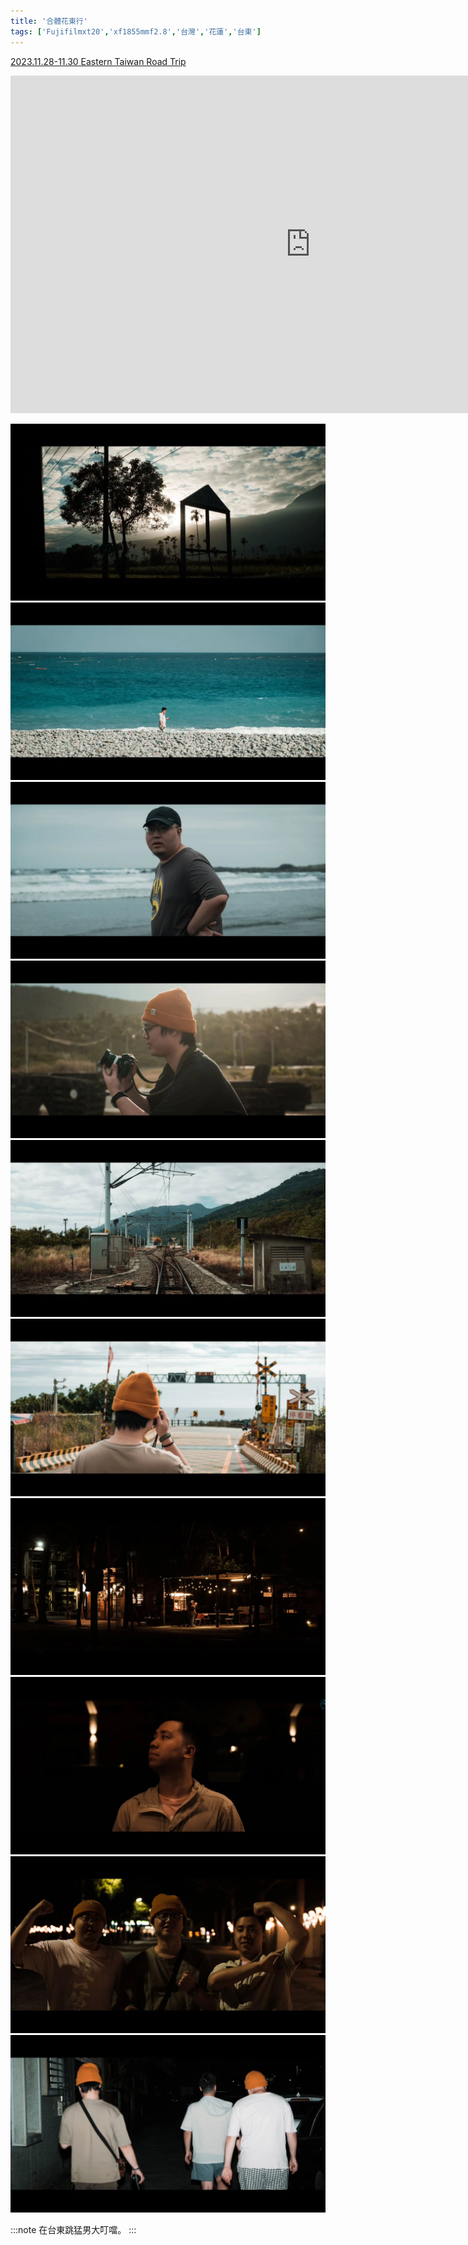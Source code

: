 ```yaml
---
title: '合體花東行'
tags: ['Fujifilmxt20','xf1855mmf2.8','台灣','花蓮','台東']
---
```

[2023.11.28-11.30 Eastern Taiwan Road Trip](https://www.youtube.com/watch?v=IWfXKoL7G8g&t=1s)

<div className="video-container">
  <iframe 
    width="960" 
    height="540" 
    src="https://www.youtube.com/embed/IWfXKoL7G8g?si=5M-QWil12ppv06sP" 
    title="YouTube video player" 
    frameborder="0" 
    allow="accelerometer; autoplay; clipboard-write; encrypted-media; gyroscope; picture-in-picture; web-share" 
    allowfullscreen>
  </iframe>
</div>

![001](./img/instagram_output/202312/003.webp)
![002](./img/instagram_output/202312/002.webp)
![003](./img/instagram_output/202312/008.webp)
![004](./img/instagram_output/202312/009.webp)
![005](./img/instagram_output/202312/006.webp)
![006](./img/instagram_output/202312/001.webp)
![007](./img/instagram_output/202312/007.webp)
![008](./img/instagram_output/202312/004.webp)
![009](./img/instagram_output/202312/005.webp)
![010](./img/instagram_output/202312/010.webp)

:::note 
在台東跳猛男大叮噹。
:::
